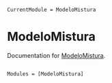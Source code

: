 ```@meta
CurrentModule = ModeloMistura
```

# ModeloMistura

Documentation for [ModeloMistura](https://github.com/salmazo/ModeloMistura.jl).

```@index
```

```@autodocs
Modules = [ModeloMistura]
```
